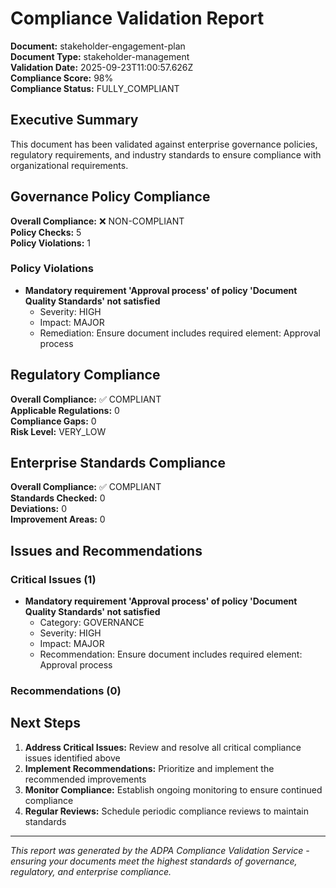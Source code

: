 # Compliance Validation Report

**Document:** stakeholder-engagement-plan  
**Document Type:** stakeholder-management  
**Validation Date:** 2025-09-23T11:00:57.626Z  
**Compliance Score:** 98%  
**Compliance Status:** FULLY_COMPLIANT  

## Executive Summary

This document has been validated against enterprise governance policies, regulatory requirements, and industry standards to ensure compliance with organizational requirements.

## Governance Policy Compliance

**Overall Compliance:** ❌ NON-COMPLIANT  
**Policy Checks:** 5  
**Policy Violations:** 1  


### Policy Violations

- **Mandatory requirement 'Approval process' of policy 'Document Quality Standards' not satisfied**
  - Severity: HIGH
  - Impact: MAJOR
  - Remediation: Ensure document includes required element: Approval process



## Regulatory Compliance

**Overall Compliance:** ✅ COMPLIANT  
**Applicable Regulations:** 0  
**Compliance Gaps:** 0  
**Risk Level:** VERY_LOW  



## Enterprise Standards Compliance

**Overall Compliance:** ✅ COMPLIANT  
**Standards Checked:** 0  
**Deviations:** 0  
**Improvement Areas:** 0  



## Issues and Recommendations

### Critical Issues (1)

- **Mandatory requirement 'Approval process' of policy 'Document Quality Standards' not satisfied**
  - Category: GOVERNANCE
  - Severity: HIGH
  - Impact: MAJOR
  - Recommendation: Ensure document includes required element: Approval process


### Recommendations (0)


## Next Steps

1. **Address Critical Issues:** Review and resolve all critical compliance issues identified above
2. **Implement Recommendations:** Prioritize and implement the recommended improvements
3. **Monitor Compliance:** Establish ongoing monitoring to ensure continued compliance
4. **Regular Reviews:** Schedule periodic compliance reviews to maintain standards

---

*This report was generated by the ADPA Compliance Validation Service - ensuring your documents meet the highest standards of governance, regulatory, and enterprise compliance.*
